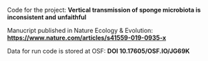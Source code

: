 Code for the project: **Vertical transmission of sponge microbiota is inconsistent and unfaithful**

Manucript published in Nature Ecology & Evolution: **https://www.nature.com/articles/s41559-019-0935-x**

Data for run code is stored at OSF: **DOI 10.17605/OSF.IO/JG69K**
